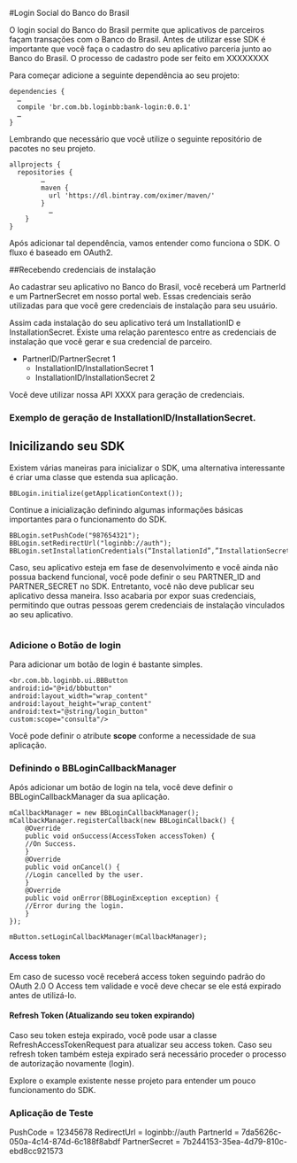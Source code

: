 #Login Social do Banco do Brasil

O login social do Banco do Brasil permite que aplicativos de parceiros façam transações com o Banco do Brasil.
Antes de utilizar esse SDK é importante que você faça o cadastro do seu aplicativo parceria junto ao Banco do Brasil.
O processo de cadastro pode ser feito em XXXXXXXX

Para começar adicione a seguinte dependência ao seu projeto:


```
dependencies {
  …
  compile 'br.com.bb.loginbb:bank-login:0.0.1'
  …
}
```

Lembrando que necessário que você utilize o seguinte repositório de pacotes no seu projeto.

```
allprojects {
  repositories {
        …
        maven {
          url 'https://dl.bintray.com/oximer/maven/'
        }
	      …
	}
}
```

Após adicionar tal dependência, vamos entender como funciona o SDK. 
O fluxo é baseado em OAuth2.

##Recebendo credenciais de instalação

Ao cadastrar seu aplicativo no Banco do Brasil, você receberá um PartnerId e um PartnerSecret em nosso portal web. 
Essas credenciais serão utilizadas para que você gere credenciais de instalação para seu usuário.

Assim cada instalação do seu aplicativo terá um InstallationID e InstallationSecret. 
Existe uma relação parentesco entre as credenciais de instalação que você gerar e sua credencial de parceiro.

- PartnerID/PartnerSecret 1
  - InstallationID/InstallationSecret 1
  - InstallationID/InstallationSecret 2

Você deve utilizar nossa API XXXX para geração de credenciais.

### Exemplo de geração de InstallationID/InstallationSecret.



## Inicilizando seu SDK

Existem várias maneiras para inicializar o SDK, uma alternativa interessante é criar uma classe que estenda sua aplicação. 

```
BBLogin.initialize(getApplicationContext());
```

Continue a inicialização definindo algumas informações básicas importantes para o funcionamento do SDK.

```
BBLogin.setPushCode("987654321"); BBLogin.setRedirectUrl("loginbb://auth");
BBLogin.setInstallationCredentials(“InstallationId”,”InstallationSecret”)
```

Caso, seu aplicativo esteja em fase de desenvolvimento e você ainda não possua backend funcional, você pode definir o seu PARTNER_ID and PARTNER_SECRET no SDK.
Entretanto, você não deve publicar seu aplicativo dessa maneira. Isso acabaria por expor suas credenciais, permitindo que outras pessoas gerem credenciais de instalação vinculados ao seu aplicativo.

``` BBLogin.setPartnerId("7da5626c-050a-4c14-874d-6c188f8abdf"); BBLogin.setPartnerSecret("7b244153-35ea-4d79-810c-ebd8cc921573"); 
```


### Adicione o Botão de login

Para adicionar um botão de login é bastante simples.

```
<br.com.bb.loginbb.ui.BBButton
android:id="@+id/bbbutton"
android:layout_width="wrap_content"
android:layout_height="wrap_content"
android:text="@string/login_button"
custom:scope="consulta"/>
```

Você pode definir o atribute **scope** conforme a necessidade de sua aplicação.


### Definindo o BBLoginCallbackManager

Após adicionar um botão de login na tela, você deve definir o BBLoginCallbackManager da sua aplicação.

```
mCallbackManager = new BBLoginCallbackManager();
mCallbackManager.registerCallback(new BBLoginCallback() {
    @Override
    public void onSuccess(AccessToken accessToken) {
    //On Success.
    }
    @Override     
    public void onCancel() {
    //Login cancelled by the user.
    }
    @Override
    public void onError(BBLoginException exception) {
    //Error during the login.
    }
});

mButton.setLoginCallbackManager(mCallbackManager);
```

#### Access token

Em caso de sucesso você receberá access token seguindo padrão do OAuth 2.0
O Access tem validade e você deve checar se ele está expirado antes de utilizá-lo.

#### Refresh Token (Atualizando seu token expirando)

Caso seu token esteja expirado, você pode usar a classe RefreshAccessTokenRequest para atualizar seu access token.
Caso seu refresh token também esteja expirado será necessário proceder o processo de autorização novamente (login).


Explore o example existente nesse projeto para entender um pouco funcionamento do SDK. 


### Aplicação de Teste

PushCode = 12345678
RedirectUrl = loginbb://auth
PartnerId = 7da5626c-050a-4c14-874d-6c188f8abdf
PartnerSecret = 7b244153-35ea-4d79-810c-ebd8cc921573

 
